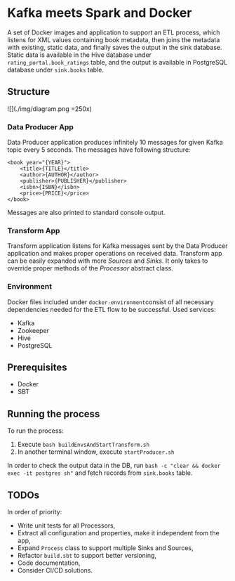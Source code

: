 # Kafka meets Spark and Docker

A set of Docker images and application to support an ETL process, which listens for XML values containing book metadata, then joins the metadata with existing, static data, and finally saves the output in the sink database. 
Static data is available in the Hive database under `rating_portal.book_ratings` table, and the output is available in PostgreSQL database under `sink.books` table.

## Structure

![](./img/diagram.png =250x)

### Data Producer App
Data Producer application produces infinitely 10 messages for given Kafka topic every 5 seconds. The messages have following structure:
```
<book year="{YEAR}">
	<title>{TITLE}</title>
	<author>{AUTHOR}</author>
	<publisher>{PUBLISHER}</publisher>
	<isbn>{ISBN}</isbn>
	<price>{PRICE}</price>
</book>
```
Messages are also printed to standard console output.

### Transform App
Transform application listens for Kafka messages sent by the Data Producer application and makes proper operations on received data. Transform app can be easily expanded with more *Sources* and *Sinks*. It only takes to override proper methods of the *Processor* abstract class. 

### Environment

Docker files included under `docker-environment`consist of all necessary dependencies needed for the ETL flow to be successful. Used services:
* Kafka
* Zookeeper
* Hive
* PostgreSQL

## Prerequisites

* Docker
* SBT

## Running the process

To run the process:
1. Execute `bash buildEnvsAndStartTransform.sh`
2. In another terminal window, execute `startProducer.sh`

In order to check the output data in the DB, run
`bash -c "clear && docker exec -it postgres sh"`
and fetch records from `sink.books` table.

## TODOs
In order of priority:
- Write unit tests for all Processors,
- Extract all configuration and properties, make it independent from the app,
- Expand `Process` class to support multiple Sinks and Sources,
- Refactor `build.sbt` to support better versioning,
- Code documentation,
- Consider CI/CD solutions.